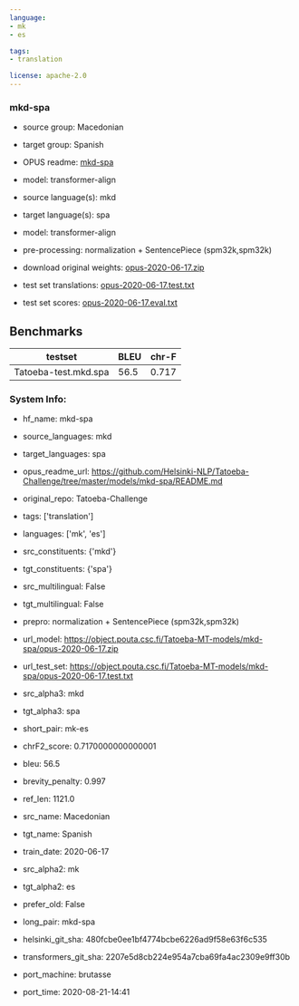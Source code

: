 ```yaml
---
language: 
- mk
- es

tags:
- translation

license: apache-2.0
---
```


### mkd-spa

* source group: Macedonian 
* target group: Spanish 
*  OPUS readme: [mkd-spa](https://github.com/Helsinki-NLP/Tatoeba-Challenge/tree/master/models/mkd-spa/README.md)

*  model: transformer-align
* source language(s): mkd
* target language(s): spa
* model: transformer-align
* pre-processing: normalization + SentencePiece (spm32k,spm32k)
* download original weights: [opus-2020-06-17.zip](https://object.pouta.csc.fi/Tatoeba-MT-models/mkd-spa/opus-2020-06-17.zip)
* test set translations: [opus-2020-06-17.test.txt](https://object.pouta.csc.fi/Tatoeba-MT-models/mkd-spa/opus-2020-06-17.test.txt)
* test set scores: [opus-2020-06-17.eval.txt](https://object.pouta.csc.fi/Tatoeba-MT-models/mkd-spa/opus-2020-06-17.eval.txt)

## Benchmarks

| testset               | BLEU  | chr-F |
|-----------------------|-------|-------|
| Tatoeba-test.mkd.spa 	| 56.5 	| 0.717 |


### System Info: 
- hf_name: mkd-spa

- source_languages: mkd

- target_languages: spa

- opus_readme_url: https://github.com/Helsinki-NLP/Tatoeba-Challenge/tree/master/models/mkd-spa/README.md

- original_repo: Tatoeba-Challenge

- tags: ['translation']

- languages: ['mk', 'es']

- src_constituents: {'mkd'}

- tgt_constituents: {'spa'}

- src_multilingual: False

- tgt_multilingual: False

- prepro:  normalization + SentencePiece (spm32k,spm32k)

- url_model: https://object.pouta.csc.fi/Tatoeba-MT-models/mkd-spa/opus-2020-06-17.zip

- url_test_set: https://object.pouta.csc.fi/Tatoeba-MT-models/mkd-spa/opus-2020-06-17.test.txt

- src_alpha3: mkd

- tgt_alpha3: spa

- short_pair: mk-es

- chrF2_score: 0.7170000000000001

- bleu: 56.5

- brevity_penalty: 0.997

- ref_len: 1121.0

- src_name: Macedonian

- tgt_name: Spanish

- train_date: 2020-06-17

- src_alpha2: mk

- tgt_alpha2: es

- prefer_old: False

- long_pair: mkd-spa

- helsinki_git_sha: 480fcbe0ee1bf4774bcbe6226ad9f58e63f6c535

- transformers_git_sha: 2207e5d8cb224e954a7cba69fa4ac2309e9ff30b

- port_machine: brutasse

- port_time: 2020-08-21-14:41